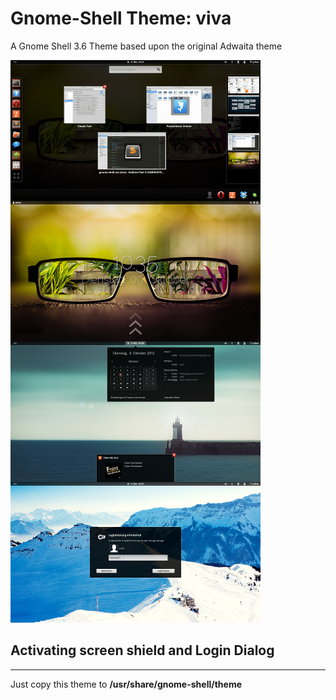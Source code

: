 Gnome-Shell Theme: viva
======================

A Gnome Shell 3.6 Theme based upon the original Adwaita theme

![Preview of the theme](Preview_small.png)

## Activating screen shield and Login Dialog ##
---
Just copy this theme to __/usr/share/gnome-shell/theme__
